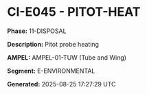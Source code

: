 # CI-E045 - PITOT-HEAT

**Phase:** 11-DISPOSAL

**Description:** Pitot probe heating

**AMPEL:** AMPEL-01-TUW (Tube and Wing)

**Segment:** E-ENVIRONMENTAL

**Generated:** 2025-08-25 17:27:29 UTC
